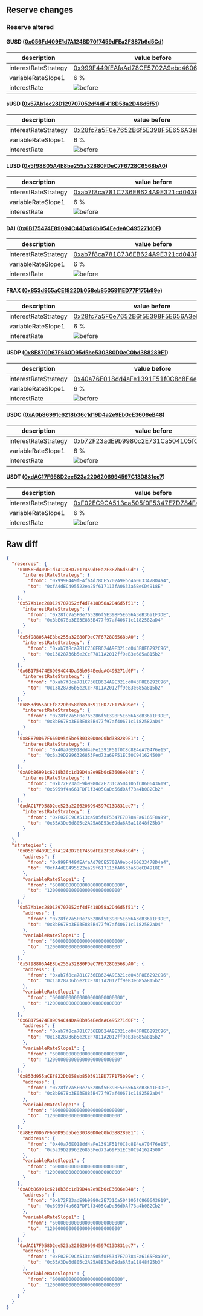 ## Reserve changes

### Reserve altered

#### GUSD ([0x056Fd409E1d7A124BD7017459dFEa2F387b6d5Cd](https://etherscan.io/address/0x056Fd409E1d7A124BD7017459dFEa2F387b6d5Cd))

| description | value before | value after |
| --- | --- | --- |
| interestRateStrategy | [0x999F449fEAfaAd78CE5702A9ebc460633478D4a4](https://etherscan.io/address/0x999F449fEAfaAd78CE5702A9ebc460633478D4a4) | [0xfA4dEC495522ea25f617113fA0633a5BeCD4918E](https://etherscan.io/address/0xfA4dEC495522ea25f617113fA0633a5BeCD4918E) |
| variableRateSlope1 | 6 % | 12 % |
| interestRate | ![before](/.assets/a87a80755f2166782391624ad468a1446bf0b13d.svg) | ![after](/.assets/c798f2ae6cd66d545a480539679ef1147397b830.svg) |

#### sUSD ([0x57Ab1ec28D129707052df4dF418D58a2D46d5f51](https://etherscan.io/address/0x57Ab1ec28D129707052df4dF418D58a2D46d5f51))

| description | value before | value after |
| --- | --- | --- |
| interestRateStrategy | [0x28fc7a5F0e7652B6f5E398F5E656A3eB36a1F3DE](https://etherscan.io/address/0x28fc7a5F0e7652B6f5E398F5E656A3eB36a1F3DE) | [0xBbE678b3E03E885B477f97af40671c1182582aD4](https://etherscan.io/address/0xBbE678b3E03E885B477f97af40671c1182582aD4) |
| variableRateSlope1 | 6 % | 12 % |
| interestRate | ![before](/.assets/ce67cec9fdb677d2a0aadbe4d1ab201dfa660e57.svg) | ![after](/.assets/d6ad097e8f4a004470304f7d1ae07dc3c242b121.svg) |

#### LUSD ([0x5f98805A4E8be255a32880FDeC7F6728C6568bA0](https://etherscan.io/address/0x5f98805A4E8be255a32880FDeC7F6728C6568bA0))

| description | value before | value after |
| --- | --- | --- |
| interestRateStrategy | [0xab7f8ca781C736EB624A9E321cd043F8E6292C96](https://etherscan.io/address/0xab7f8ca781C736EB624A9E321cd043F8E6292C96) | [0x13828736b5e2CcF7811A2012ff9eB3e685a815b2](https://etherscan.io/address/0x13828736b5e2CcF7811A2012ff9eB3e685a815b2) |
| variableRateSlope1 | 6 % | 12 % |
| interestRate | ![before](/.assets/162b720585663968afe7fc152291b9068b0e7e2a.svg) | ![after](/.assets/1aacc27adfcd690db39f0bb5d47ab2aca7da4b9f.svg) |

#### DAI ([0x6B175474E89094C44Da98b954EedeAC495271d0F](https://etherscan.io/address/0x6B175474E89094C44Da98b954EedeAC495271d0F))

| description | value before | value after |
| --- | --- | --- |
| interestRateStrategy | [0xab7f8ca781C736EB624A9E321cd043F8E6292C96](https://etherscan.io/address/0xab7f8ca781C736EB624A9E321cd043F8E6292C96) | [0x13828736b5e2CcF7811A2012ff9eB3e685a815b2](https://etherscan.io/address/0x13828736b5e2CcF7811A2012ff9eB3e685a815b2) |
| variableRateSlope1 | 6 % | 12 % |
| interestRate | ![before](/.assets/162b720585663968afe7fc152291b9068b0e7e2a.svg) | ![after](/.assets/1aacc27adfcd690db39f0bb5d47ab2aca7da4b9f.svg) |

#### FRAX ([0x853d955aCEf822Db058eb8505911ED77F175b99e](https://etherscan.io/address/0x853d955aCEf822Db058eb8505911ED77F175b99e))

| description | value before | value after |
| --- | --- | --- |
| interestRateStrategy | [0x28fc7a5F0e7652B6f5E398F5E656A3eB36a1F3DE](https://etherscan.io/address/0x28fc7a5F0e7652B6f5E398F5E656A3eB36a1F3DE) | [0xBbE678b3E03E885B477f97af40671c1182582aD4](https://etherscan.io/address/0xBbE678b3E03E885B477f97af40671c1182582aD4) |
| variableRateSlope1 | 6 % | 12 % |
| interestRate | ![before](/.assets/ce67cec9fdb677d2a0aadbe4d1ab201dfa660e57.svg) | ![after](/.assets/d6ad097e8f4a004470304f7d1ae07dc3c242b121.svg) |

#### USDP ([0x8E870D67F660D95d5be530380D0eC0bd388289E1](https://etherscan.io/address/0x8E870D67F660D95d5be530380D0eC0bd388289E1))

| description | value before | value after |
| --- | --- | --- |
| interestRateStrategy | [0x40a76E018dd4aFe1391F51f0C8c8E4eA70476e15](https://etherscan.io/address/0x40a76E018dd4aFe1391F51f0C8c8E4eA70476e15) | [0x6a39D2996326853Fed73a69F51EC50C941624500](https://etherscan.io/address/0x6a39D2996326853Fed73a69F51EC50C941624500) |
| variableRateSlope1 | 6 % | 12 % |
| interestRate | ![before](/.assets/f81f17d43b2be15fb98af31960a68c94692b6cb4.svg) | ![after](/.assets/d00cf5b75abfc0d4bae00c4577b8c380da1c9c3f.svg) |

#### USDC ([0xA0b86991c6218b36c1d19D4a2e9Eb0cE3606eB48](https://etherscan.io/address/0xA0b86991c6218b36c1d19D4a2e9Eb0cE3606eB48))

| description | value before | value after |
| --- | --- | --- |
| interestRateStrategy | [0xb72F23adE9b9980c2E731Ca504105fC860643619](https://etherscan.io/address/0xb72F23adE9b9980c2E731Ca504105fC860643619) | [0x6959f4a661FDF1f3405CaDd56d0Af73a4b082Cb2](https://etherscan.io/address/0x6959f4a661FDF1f3405CaDd56d0Af73a4b082Cb2) |
| variableRateSlope1 | 6 % | 12 % |
| interestRate | ![before](/.assets/3f55f2c949040cc13cee0d8a8329ed5bb280d3d3.svg) | ![after](/.assets/18b03d6f60b9750d02983796033f924a6d918d81.svg) |

#### USDT ([0xdAC17F958D2ee523a2206206994597C13D831ec7](https://etherscan.io/address/0xdAC17F958D2ee523a2206206994597C13D831ec7))

| description | value before | value after |
| --- | --- | --- |
| interestRateStrategy | [0xF02EC9CA513ca505f0F5347E7D784Fa6165F8a99](https://etherscan.io/address/0xF02EC9CA513ca505f0F5347E7D784Fa6165F8a99) | [0x65A3De6d805c2A25A8E53e69da6A5a11848f25b3](https://etherscan.io/address/0x65A3De6d805c2A25A8E53e69da6A5a11848f25b3) |
| variableRateSlope1 | 6 % | 12 % |
| interestRate | ![before](/.assets/ff2b0e4a102e0124ddc975718bccf3d3a6c8dc9b.svg) | ![after](/.assets/facf081bdcfeedc751f6987ba20c1f591aa3d9ae.svg) |

## Raw diff

```json
{
  "reserves": {
    "0x056Fd409E1d7A124BD7017459dFEa2F387b6d5Cd": {
      "interestRateStrategy": {
        "from": "0x999F449fEAfaAd78CE5702A9ebc460633478D4a4",
        "to": "0xfA4dEC495522ea25f617113fA0633a5BeCD4918E"
      }
    },
    "0x57Ab1ec28D129707052df4dF418D58a2D46d5f51": {
      "interestRateStrategy": {
        "from": "0x28fc7a5F0e7652B6f5E398F5E656A3eB36a1F3DE",
        "to": "0xBbE678b3E03E885B477f97af40671c1182582aD4"
      }
    },
    "0x5f98805A4E8be255a32880FDeC7F6728C6568bA0": {
      "interestRateStrategy": {
        "from": "0xab7f8ca781C736EB624A9E321cd043F8E6292C96",
        "to": "0x13828736b5e2CcF7811A2012ff9eB3e685a815b2"
      }
    },
    "0x6B175474E89094C44Da98b954EedeAC495271d0F": {
      "interestRateStrategy": {
        "from": "0xab7f8ca781C736EB624A9E321cd043F8E6292C96",
        "to": "0x13828736b5e2CcF7811A2012ff9eB3e685a815b2"
      }
    },
    "0x853d955aCEf822Db058eb8505911ED77F175b99e": {
      "interestRateStrategy": {
        "from": "0x28fc7a5F0e7652B6f5E398F5E656A3eB36a1F3DE",
        "to": "0xBbE678b3E03E885B477f97af40671c1182582aD4"
      }
    },
    "0x8E870D67F660D95d5be530380D0eC0bd388289E1": {
      "interestRateStrategy": {
        "from": "0x40a76E018dd4aFe1391F51f0C8c8E4eA70476e15",
        "to": "0x6a39D2996326853Fed73a69F51EC50C941624500"
      }
    },
    "0xA0b86991c6218b36c1d19D4a2e9Eb0cE3606eB48": {
      "interestRateStrategy": {
        "from": "0xb72F23adE9b9980c2E731Ca504105fC860643619",
        "to": "0x6959f4a661FDF1f3405CaDd56d0Af73a4b082Cb2"
      }
    },
    "0xdAC17F958D2ee523a2206206994597C13D831ec7": {
      "interestRateStrategy": {
        "from": "0xF02EC9CA513ca505f0F5347E7D784Fa6165F8a99",
        "to": "0x65A3De6d805c2A25A8E53e69da6A5a11848f25b3"
      }
    }
  },
  "strategies": {
    "0x056Fd409E1d7A124BD7017459dFEa2F387b6d5Cd": {
      "address": {
        "from": "0x999F449fEAfaAd78CE5702A9ebc460633478D4a4",
        "to": "0xfA4dEC495522ea25f617113fA0633a5BeCD4918E"
      },
      "variableRateSlope1": {
        "from": "60000000000000000000000000",
        "to": "120000000000000000000000000"
      }
    },
    "0x57Ab1ec28D129707052df4dF418D58a2D46d5f51": {
      "address": {
        "from": "0x28fc7a5F0e7652B6f5E398F5E656A3eB36a1F3DE",
        "to": "0xBbE678b3E03E885B477f97af40671c1182582aD4"
      },
      "variableRateSlope1": {
        "from": "60000000000000000000000000",
        "to": "120000000000000000000000000"
      }
    },
    "0x5f98805A4E8be255a32880FDeC7F6728C6568bA0": {
      "address": {
        "from": "0xab7f8ca781C736EB624A9E321cd043F8E6292C96",
        "to": "0x13828736b5e2CcF7811A2012ff9eB3e685a815b2"
      },
      "variableRateSlope1": {
        "from": "60000000000000000000000000",
        "to": "120000000000000000000000000"
      }
    },
    "0x6B175474E89094C44Da98b954EedeAC495271d0F": {
      "address": {
        "from": "0xab7f8ca781C736EB624A9E321cd043F8E6292C96",
        "to": "0x13828736b5e2CcF7811A2012ff9eB3e685a815b2"
      },
      "variableRateSlope1": {
        "from": "60000000000000000000000000",
        "to": "120000000000000000000000000"
      }
    },
    "0x853d955aCEf822Db058eb8505911ED77F175b99e": {
      "address": {
        "from": "0x28fc7a5F0e7652B6f5E398F5E656A3eB36a1F3DE",
        "to": "0xBbE678b3E03E885B477f97af40671c1182582aD4"
      },
      "variableRateSlope1": {
        "from": "60000000000000000000000000",
        "to": "120000000000000000000000000"
      }
    },
    "0x8E870D67F660D95d5be530380D0eC0bd388289E1": {
      "address": {
        "from": "0x40a76E018dd4aFe1391F51f0C8c8E4eA70476e15",
        "to": "0x6a39D2996326853Fed73a69F51EC50C941624500"
      },
      "variableRateSlope1": {
        "from": "60000000000000000000000000",
        "to": "120000000000000000000000000"
      }
    },
    "0xA0b86991c6218b36c1d19D4a2e9Eb0cE3606eB48": {
      "address": {
        "from": "0xb72F23adE9b9980c2E731Ca504105fC860643619",
        "to": "0x6959f4a661FDF1f3405CaDd56d0Af73a4b082Cb2"
      },
      "variableRateSlope1": {
        "from": "60000000000000000000000000",
        "to": "120000000000000000000000000"
      }
    },
    "0xdAC17F958D2ee523a2206206994597C13D831ec7": {
      "address": {
        "from": "0xF02EC9CA513ca505f0F5347E7D784Fa6165F8a99",
        "to": "0x65A3De6d805c2A25A8E53e69da6A5a11848f25b3"
      },
      "variableRateSlope1": {
        "from": "60000000000000000000000000",
        "to": "120000000000000000000000000"
      }
    }
  }
}
```